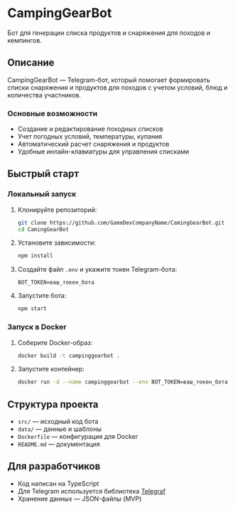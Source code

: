 # CampingGearBot

Бот для генерации списка продуктов и снаряжения для походов и кемпингов.

## Описание
CampingGearBot — Telegram-бот, который помогает формировать списки снаряжения и продуктов для походов с учетом условий, блюд и количества участников.

### Основные возможности
- Создание и редактирование походных списков
- Учет погодных условий, температуры, купания
- Автоматический расчет снаряжения и продуктов
- Удобные инлайн-клавиатуры для управления списками

## Быстрый старт

### Локальный запуск
1. Клонируйте репозиторий:
   ```sh
   git clone https://github.com/GameDevCompanyName/CamingGearBot.git
   cd CamingGearBot
   ```
2. Установите зависимости:
   ```sh
   npm install
   ```
3. Создайте файл `.env` и укажите токен Telegram-бота:
   ```env
   BOT_TOKEN=ваш_токен_бота
   ```
4. Запустите бота:
   ```sh
   npm start
   ```

### Запуск в Docker
1. Соберите Docker-образ:
   ```sh
   docker build -t campinggearbot .
   ```
2. Запустите контейнер:
   ```sh
   docker run -d --name campinggearbot --env BOT_TOKEN=ваш_токен_бота campinggearbot
   ```

## Структура проекта
- `src/` — исходный код бота
- `data/` — данные и шаблоны
- `Dockerfile` — конфигурация для Docker
- `README.md` — документация

## Для разработчиков
- Код написан на TypeScript
- Для Telegram используется библиотека [Telegraf](https://telegraf.js.org/)
- Хранение данных — JSON-файлы (MVP)

